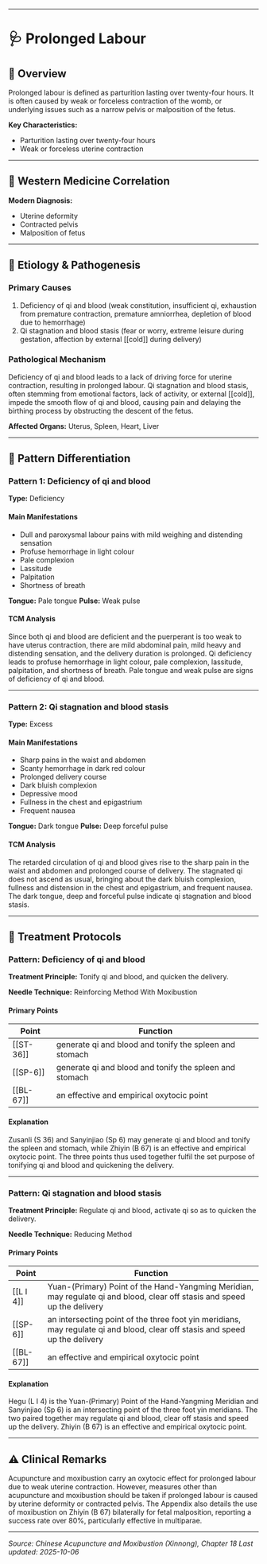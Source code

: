 ------

# 🩺 Prolonged Labour

## 📖 Overview

Prolonged labour is defined as parturition lasting over twenty-four hours. It is often caused by weak or forceless contraction of the womb, or underlying issues such as a narrow pelvis or malposition of the fetus.

**Key Characteristics:**
- Parturition lasting over twenty-four hours
- Weak or forceless uterine contraction

---

## 🏥 Western Medicine Correlation

**Modern Diagnosis:**
- Uterine deformity
- Contracted pelvis
- Malposition of fetus

---

## 🧬 Etiology & Pathogenesis

### Primary Causes
1. Deficiency of qi and blood (weak constitution, insufficient qi, exhaustion from premature contraction, premature amniorrhea, depletion of blood due to hemorrhage)
2. Qi stagnation and blood stasis (fear or worry, extreme leisure during gestation, affection by external [[cold]] during delivery)

### Pathological Mechanism
Deficiency of qi and blood leads to a lack of driving force for uterine contraction, resulting in prolonged labour. Qi stagnation and blood stasis, often stemming from emotional factors, lack of activity, or external [[cold]], impede the smooth flow of qi and blood, causing pain and delaying the birthing process by obstructing the descent of the fetus.

**Affected Organs:** Uterus, Spleen, Heart, Liver

---

## 🔬 Pattern Differentiation

### Pattern 1: Deficiency of qi and blood

**Type:** Deficiency

#### Main Manifestations
- Dull and paroxysmal labour pains with mild weighing and distending sensation
- Profuse hemorrhage in light colour
- Pale complexion
- Lassitude
- Palpitation
- Shortness of breath

**Tongue:** Pale tongue
**Pulse:** Weak pulse

#### TCM Analysis
Since both qi and blood are deficient and the puerperant is too weak to have uterus contraction, there are mild abdominal pain, mild heavy and distending sensation, and the delivery duration is prolonged. Qi deficiency leads to profuse hemorrhage in light colour, pale complexion, lassitude, palpitation, and shortness of breath. Pale tongue and weak pulse are signs of deficiency of qi and blood.

---

### Pattern 2: Qi stagnation and blood stasis

**Type:** Excess

#### Main Manifestations
- Sharp pains in the waist and abdomen
- Scanty hemorrhage in dark red colour
- Prolonged delivery course
- Dark bluish complexion
- Depressive mood
- Fullness in the chest and epigastrium
- Frequent nausea

**Tongue:** Dark tongue
**Pulse:** Deep forceful pulse

#### TCM Analysis
The retarded circulation of qi and blood gives rise to the sharp pain in the waist and abdomen and prolonged course of delivery. The stagnated qi does not ascend as usual, bringing about the dark bluish complexion, fullness and distension in the chest and epigastrium, and frequent nausea. The dark tongue, deep and forceful pulse indicate qi stagnation and blood stasis.

---

## 💉 Treatment Protocols

### Pattern: Deficiency of qi and blood

**Treatment Principle:** Tonify qi and blood, and quicken the delivery.

**Needle Technique:** Reinforcing Method With Moxibustion

#### Primary Points

| Point | Function |
|-------|----------|
| [[ST-36]] | generate qi and blood and tonify the spleen and stomach |
| [[SP-6]] | generate qi and blood and tonify the spleen and stomach |
| [[BL-67]] | an effective and empirical oxytocic point |

#### Explanation
Zusanli (S 36) and Sanyinjiao (Sp 6) may generate qi and blood and tonify the spleen and stomach, while Zhiyin (B 67) is an effective and empirical oxytocic point. The three points thus used together fulfil the set purpose of tonifying qi and blood and quickening the delivery.

---

### Pattern: Qi stagnation and blood stasis

**Treatment Principle:** Regulate qi and blood, activate qi so as to quicken the delivery.

**Needle Technique:** Reducing Method

#### Primary Points

| Point | Function |
|-------|----------|
| [[L I 4]] | Yuan-(Primary) Point of the Hand-Yangming Meridian, may regulate qi and blood, clear off stasis and speed up the delivery |
| [[SP-6]] | an intersecting point of the three foot yin meridians, may regulate qi and blood, clear off stasis and speed up the delivery |
| [[BL-67]] | an effective and empirical oxytocic point |

#### Explanation
Hegu (L I 4) is the Yuan-(Primary) Point of the Hand-Yangming Meridian and Sanyinjiao (Sp 6) is an intersecting point of the three foot yin meridians. The two paired together may regulate qi and blood, clear off stasis and speed up the delivery. Zhiyin (B 67) is an effective and empirical oxytocic point.

---

## ⚠️ Clinical Remarks

Acupuncture and moxibustion carry an oxytocic effect for prolonged labour due to weak uterine contraction. However, measures other than acupuncture and moxibustion should be taken if prolonged labour is caused by uterine deformity or contracted pelvis. The Appendix also details the use of moxibustion on Zhiyin (B 67) bilaterally for fetal malposition, reporting a success rate over 80%, particularly effective in multiparae.

---


*Source: Chinese Acupuncture and Moxibustion (Xinnong), Chapter 18*
*Last updated: 2025-10-06*
